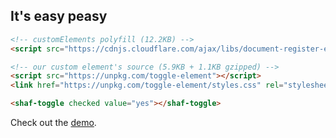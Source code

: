 ## It's easy peasy

```html
<!-- customElements polyfill (12.2KB) -->
<script src="https://cdnjs.cloudflare.com/ajax/libs/document-register-element/1.1.1/document-register-element.js"></script>
```

```html
<!-- our custom element's source (5.9KB + 1.1KB gzipped) -->
<script src="https://unpkg.com/toggle-element"></script>
<link href="https://unpkg.com/toggle-element/styles.css" rel="stylesheet">
```

```html
<shaf-toggle checked value="yes"></shaf-toggle>
```

Check out the [demo](https://aaronshaf.github.io/toggle-element/).
